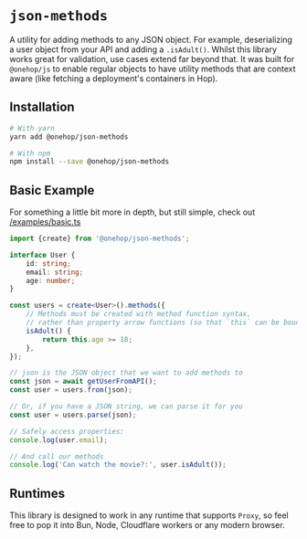 # `json-methods`

A utility for adding methods to any JSON object. For example, deserializing a user object from your API and adding a `.isAdult()`. Whilst this library works great for validation, use cases extend far beyond that. It was built for `@onehop/js` to enable regular objects to have utility methods that are context aware (like fetching a deployment's containers in Hop).

## Installation

```bash
# With yarn
yarn add @onehop/json-methods

# With npm
npm install --save @onehop/json-methods
```

## Basic Example

For something a little bit more in depth, but still simple, check out [/examples/basic.ts](/examples/basic.ts)

```ts
import {create} from '@onehop/json-methods';

interface User {
	id: string;
	email: string;
	age: number;
}

const users = create<User>().methods({
	// Methods must be created with method function syntax,
	// rather than property arrow functions (so that `this` can be bound)
	isAdult() {
		return this.age >= 18;
	},
});

// json is the JSON object that we want to add methods to
const json = await getUserFromAPI();
const user = users.from(json);

// Or, if you have a JSON string, we can parse it for you
const user = users.parse(json);

// Safely access properties:
console.log(user.email);

// And call our methods
console.log('Can watch the movie?:', user.isAdult());
```

## Runtimes

This library is designed to work in any runtime that supports `Proxy`, so feel free to pop it into Bun, Node, Cloudflare workers or any modern browser.
